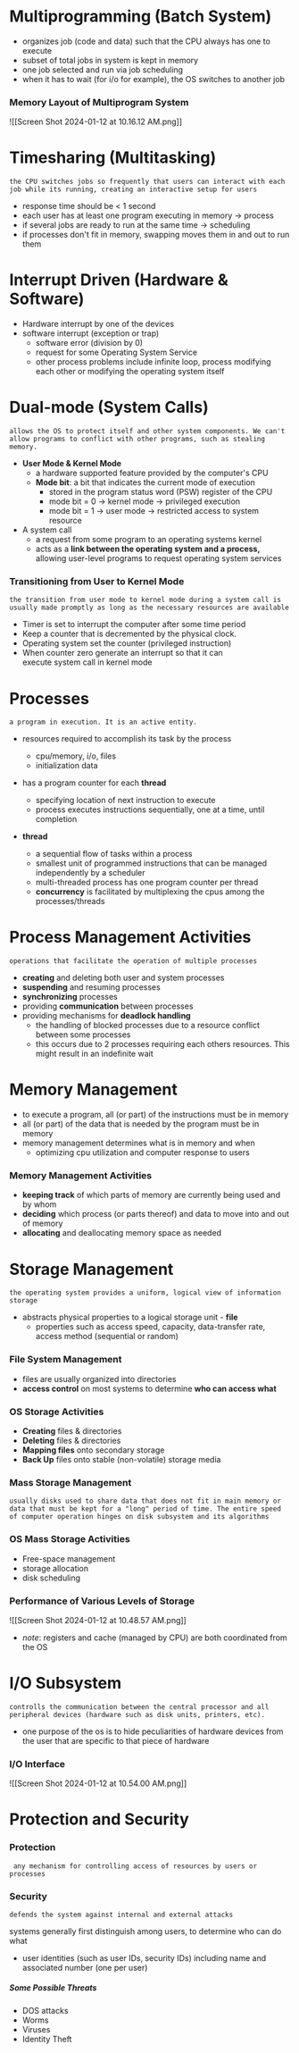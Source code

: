 # Multiprogramming (Batch System)
- organizes job (code and data) such that the CPU always has one to execute
- subset of total jobs in system is kept in memory
- one job selected and run via job scheduling 
- when it has to wait (for i/o for example), the OS switches to another job 

### Memory Layout  of Multiprogram System 
![[Screen Shot 2024-01-12 at 10.16.12 AM.png]]

# Timesharing (Multitasking)
	the CPU switches jobs so frequently that users can interact with each job while its running, creating an interactive setup for users
- response time should be < 1 second
- each user has at least one program executing in memory -> process
- if several jobs are ready to run at the same time -> scheduling 
- if processes don't fit in memory, swapping moves them in and out to run them 

# Interrupt Driven (Hardware & Software)
- Hardware interrupt by one of the devices
- software interrupt (exception or trap)
	- software error (division by 0)
	- request for some Operating System Service
	- other process problems include infinite loop, process modifying each other or modifying the operating system itself 

# Dual-mode (System Calls)
	allows the OS to protect itself and other system components. We can't allow programs to conflict with other programs, such as stealing memory. 

- **User Mode & Kernel Mode**
	- a hardware supported feature provided by the computer's CPU 
	- **Mode bit**: a bit that indicates the current mode of execution 
		- stored in the program status word (PSW) register of the CPU
		- mode bit = 0 -> kernel mode -> privileged execution 
		- mode bit = 1 -> user mode -> restricted access to system resource 
- A system call 
	- a request from some program to an operating systems kernel
	- acts as a **link between the operating system and a process,** allowing user-level programs to request operating system services 

### Transitioning from User to Kernel Mode 
	the transition from user mode to kernel mode during a system call is usually made promptly as long as the necessary resources are available 

- Timer is set to interrupt the computer after some time period  
- Keep a counter that is decremented by the physical clock.  
- Operating system set the counter (privileged instruction)  
-  When counter zero generate an interrupt so that it can  
execute system call in kernel mode


# Processes 
	a program in execution. It is an active entity.
- resources required to accomplish its task by the process 
	- cpu/memory, i/o, files
	- initialization data 

- has a program counter for each **thread** 
	- specifying location of next instruction to execute 
	- process executes instructions sequentially, one at a time, until completion

- **thread**
	- a sequential flow of tasks within a process 
	- smallest unit of programmed instructions that can be managed independently by a scheduler 
	- multi-threaded process has one program counter per thread 
	- **concurrency** is facilitated by multiplexing the cpus among the processes/threads 

# Process Management Activities 
	operations that facilitate the operation of multiple processes

- **creating** and deleting both user and system processes
- **suspending** and resuming processes 
- **synchronizing** processes 
- providing **communication** between processes 
- providing mechanisms for **deadlock handling**
	- the handling of blocked processes due to a resource conflict between some processes 
	- this occurs due to 2 processes requiring each others resources. This might result in an indefinite wait 

# Memory Management 
- to execute a program, all (or part) of the instructions must be in memory 
- all (or part) of the data that is needed by the program must be in memory 
- memory management determines what is in memory and when 
	- optimizing cpu utilization and computer response to users 
### Memory Management Activities
- **keeping track** of which parts of memory are currently being used and by whom 
- **deciding** which process (or parts thereof) and data to move into and out of memory 
- **allocating** and deallocating memory space as needed 


# Storage Management 
	the operating system provides a uniform, logical view of information storage 
- abstracts physical properties to a logical storage unit - **file** 
	- properties such as access speed, capacity, data-transfer rate, access method (sequential or random) 
### File System Management 
- files are usually organized into directories 
- **access control** on most systems to determine **who can access what**

### OS Storage Activities 
- **Creating** files & directories 
- **Deleting** files & directories 
- **Mapping files** onto secondary storage
- **Back Up** files onto stable (non-volatile) storage media 

### Mass Storage Management 
	usually disks used to share data that does not fit in main memory or data that must be kept for a "long" period of time. The entire speed of computer operation hinges on disk subsystem and its algorithms 
### OS Mass Storage Activities
- Free-space management 
- storage allocation
- disk scheduling 

### Performance of Various Levels of Storage 
![[Screen Shot 2024-01-12 at 10.48.57 AM.png]]
- *note*: registers and cache (managed by CPU) are both coordinated from the OS 

# I/O Subsystem
	controlls the communication between the central processor and all peripheral devices (hardware such as disk units, printers, etc).
- one purpose of the os is to hide peculiarities of hardware devices from the user that are specific to that piece of hardware 
### I/O Interface
![[Screen Shot 2024-01-12 at 10.54.00 AM.png]]

# Protection and Security 

### Protection 
	 any mechanism for controlling access of resources by users or processes 
### Security
	defends the system against internal and external attacks 
systems generally first distinguish among users, to determine who can do what 
- user identities (such as user IDs, security IDs) including name and associated number (one per user)
##### Some Possible Threats 
- DOS attacks
- Worms
- Viruses 
- Identity Theft 




